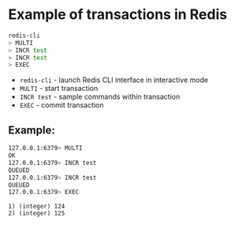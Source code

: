 # Example of transactions in Redis

```bash
redis-cli
> MULTI
> INCR test
> INCR test
> EXEC
```

- `redis-cli` - launch Redis CLI interface in interactive mode
- `MULTI` - start transaction
- `INCR test` - sample commands within transaction
- `EXEC` - commit transaction

## Example: 
```bash
127.0.0.1:6379> MULTI
OK
127.0.0.1:6379> INCR test
QUEUED
127.0.0.1:6379> INCR test
QUEUED
127.0.0.1:6379> EXEC
```
```
1) (integer) 124
2) (integer) 125
```

